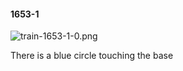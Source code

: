 #### 1653-1
![train-1653-1-0.png](https://github.com/lil-lab/nlvr/raw/master/nlvr/train/images/40/train-1653-1-0.png "train-1653-1-0.png")

There is a blue circle touching the base